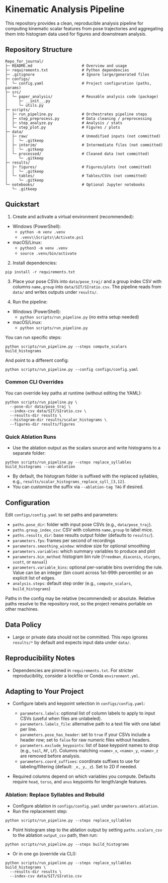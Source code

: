 # Kinematic Analysis Pipeline

This repository provides a clean, reproducible analysis pipeline for computing kinematic scalar features from pose trajectories and aggregating them into histogram data used for figures and downstream analysis.

## Repository Structure

```
Repo_for_journal/
├─ README.md                      # Overview and usage
├─ requirements.txt               # Python dependencies
├─ .gitignore                     # Ignore large/generated files
├─ configs/
│  └─ config.yaml                 # Project configuration (paths, params)
├─ src/
│  └─ paper_analysis/             # Reusable analysis code (package)
│     ├─ __init__.py
│     └─ utils.py
├─ scripts/
│  ├─ run_pipeline.py             # Orchestrates pipeline steps
│  ├─ step_preprocess.py          # Data cleaning / preprocessing
│  ├─ step_analyze.py             # Analysis / stats
│  └─ step_plot.py                # Figures / plots
├─ data/
│  ├─ raw/                        # Unmodified inputs (not committed)
│  │  └─ .gitkeep
│  ├─ interim/                    # Intermediate files (not committed)
│  │  └─ .gitkeep
│  └─ processed/                  # Cleaned data (not committed)
│     └─ .gitkeep
├─ results/
│  ├─ figures/                    # Figures/plots (not committed)
│  │  └─ .gitkeep
│  └─ tables/                     # Tables/CSVs (not committed)
│     └─ .gitkeep
└─ notebooks/                     # Optional Jupyter notebooks
   └─ .gitkeep
```

## Quickstart

1) Create and activate a virtual environment (recommended):

- Windows (PowerShell):
  - `python -m venv .venv`
  - `.venv\\Scripts\\Activate.ps1`
- macOS/Linux:
  - `python3 -m venv .venv`
  - `source .venv/bin/activate`

2) Install dependencies:

```
pip install -r requirements.txt
```

3) Place your pose CSVs into `data/pose_traj/` and a group index CSV with columns `name,group` into `data/SIT/SIratio.csv`. The pipeline reads from `data/` and writes outputs under `results/`.

4) Run the pipeline:

- Windows (PowerShell):
  - `python scripts/run_pipeline.py` (no extra setup needed)
- macOS/Linux:
  - `python scripts/run_pipeline.py`

You can run specific steps:

```
python scripts/run_pipeline.py --steps compute_scalars build_histograms
```

And point to a different config:

```
python scripts/run_pipeline.py --config configs/config.yaml
```

### Common CLI Overrides

You can override key paths at runtime (without editing the YAML):

```
python scripts/run_pipeline.py \
  --pose-dir data/pose_traj \
  --index-csv data/SIT/SIratio.csv \
  --results-dir results \
  --histogram-dir results/scalar_histograms \
  --figures-dir results/figures
```

### Quick Ablation Runs

- Use the ablation output as the scalars source and write histograms to a separate folder:

```
python scripts/run_pipeline.py --steps replace_syllables build_histograms --use-ablation
```

- By default, the histogram folder is suffixed with the replaced syllables, e.g., `results/scalar_histograms_replace_syll_[3,12]`.
- You can customize the suffix via `--ablation-tag TAG` if desired.

## Configuration

Edit `configs/config.yaml` to set paths and parameters:

- `paths.pose_dir`: folder with input pose CSVs (e.g., `data/pose_traj`).
- `paths.group_index_csv`: CSV with columns `name,group` to label mice.
- `paths.results_dir`: base results output folder (defaults to `results/`).
- `parameters.fps`: frames per second of recordings
- `parameters.smoothing_window`: window size for optional smoothing
- `parameters.variables`: which summary variables to produce and plot
- `parameters.bin_method`: histogram bin rule (`freedman_diaconis`, `sturges`, `scott`, or `manual`)
- `parameters.variable_bins`: optional per-variable bins overriding the rule. Value can be an integer (bin count across 1st–99th percentile) or an explicit list of edges.
- `analysis.steps`: default step order (e.g., `compute_scalars`, `build_histograms`)

Paths in the config may be relative (recommended) or absolute. Relative paths resolve to the repository root, so the project remains portable on other machines.

## Data Policy

- Large or private data should not be committed. This repo ignores `results/*` by default and expects input data under `data/`.

## Reproducibility Notes

- Dependencies are pinned in `requirements.txt`. For stricter reproducibility, consider a lockfile or Conda `environment.yml`.

## Adapting to Your Project

- Configure labels and keypoint selection in `configs/config.yaml`:
  - `parameters.labels`: optional list of column labels to apply to input CSVs (useful when files are unlabeled).
  - `parameters.labels_file`: alternative path to a text file with one label per line.
  - `parameters.pose_has_header`: set to `true` if your CSVs include a header row; set to `false` for raw numeric files without headers.
  - `parameters.exclude_keypoints`: list of base keypoint names to drop (e.g., `tail`, `RF`, `LF`). Columns matching `<name>_x`, `<name>_y`, `<name>_z` are removed before analysis.
  - `parameters.coord_suffixes`: coordinate suffixes to use for labeling/filtering (default: `_x,_y,_z`). Set to 2D if needed.

- Required columns depend on which variables you compute. Defaults require `head`, `torso`, and `anus` keypoints for length/angle features.

### Ablation: Replace Syllables and Rebuild

- Configure ablation in `configs/config.yaml` under `parameters.ablation`.
- Run the replacement step:

```
python scripts/run_pipeline.py --steps replace_syllables
```

- Point histogram step to the ablation output by setting `paths.scalars_csv` to the ablation `output_csv` path, then run:

```
python scripts/run_pipeline.py --steps build_histograms
```

- Or in one go (override via CLI):

```
python scripts/run_pipeline.py --steps replace_syllables build_histograms \
  --results-dir results \
  --index-csv data/SIT/SIratio.csv
```
